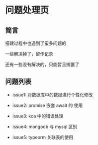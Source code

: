 # 问题处理页

## 简言

 搭建过程中也遇到了蛮多问题的

 一些解决掉了，留作记录

 还有一些没有解决的，只能暂且搁置了

## 问题列表

* issue1: 对数据库中的数据进行个性化修改

* issue2: promise 嵌套 await 的 使用

* issue3: koa 中的错误处理

* issue4: mongodb 与 mysql 区别
  
* issue5: typeorm 关联表的使用